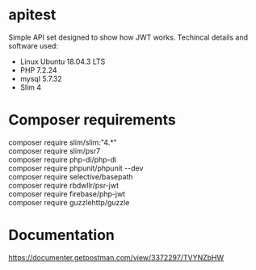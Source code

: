 # apitest
Simple API set designed to show how JWT works.
Techincal details and software used:

- Linux Ubuntu 18.04.3 LTS
- PHP 7.2.24
- mysql 5.7.32
- Slim 4


# Composer requirements

composer require slim/slim:"4.*"  
composer require slim/psr7  
composer require php-di/php-di   
composer require phpunit/phpunit --dev   
composer require selective/basepath  
composer require rbdwllr/psr-jwt  
composer require firebase/php-jwt  
composer require guzzlehttp/guzzle


# Documentation

https://documenter.getpostman.com/view/3372297/TVYNZbHW

 

